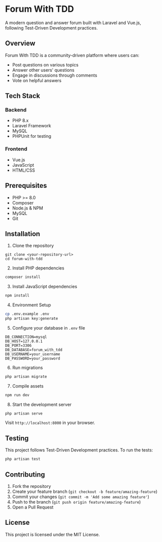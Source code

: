 # Forum With TDD

A modern question and answer forum built with Laravel and Vue.js, following Test-Driven Development practices.

## Overview

Forum With TDD is a community-driven platform where users can:
- Post questions on various topics
- Answer other users' questions
- Engage in discussions through comments
- Vote on helpful answers

## Tech Stack

### Backend
- PHP 8.x
- Laravel Framework
- MySQL
- PHPUnit for testing

### Frontend
- Vue.js
- JavaScript
- HTML/CSS

## Prerequisites

- PHP >= 8.0
- Composer
- Node.js & NPM
- MySQL
- Git

## Installation

1. Clone the repository
```
git clone <your-repository-url>
cd forum-with-tdd
```

2. Install PHP dependencies
```bash
composer install
```

3. Install JavaScript dependencies
```bash
npm install
```

4. Environment Setup
```bash
cp .env.example .env
php artisan key:generate
```

5. Configure your database in `.env` file
```env
DB_CONNECTION=mysql
DB_HOST=127.0.0.1
DB_PORT=3306
DB_DATABASE=forum_with_tdd
DB_USERNAME=your_username
DB_PASSWORD=your_password
```

6. Run migrations
```bash
php artisan migrate
```

7. Compile assets
```bash
npm run dev
```

8. Start the development server
```bash
php artisan serve
```

Visit `http://localhost:8000` in your browser.

## Testing

This project follows Test-Driven Development practices. To run the tests:

```bash
php artisan test
```

## Contributing

1. Fork the repository
2. Create your feature branch (`git checkout -b feature/amazing-feature`)
3. Commit your changes (`git commit -m 'Add some amazing feature'`)
4. Push to the branch (`git push origin feature/amazing-feature`)
5. Open a Pull Request

## License

This project is licensed under the MIT License.